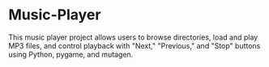 # Music-Player
This music player project allows users to browse directories, load and play MP3 files, and control playback with "Next," "Previous," and "Stop" buttons using Python, pygame, and mutagen.
